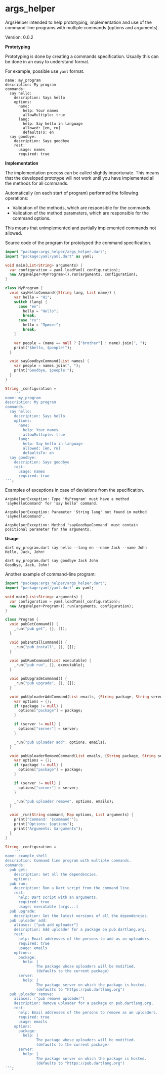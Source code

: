 args_helper
====================

ArgsHelper intended to help prototyping, implementation and use of the command-line programs with multiple commands (options and arguments).

Version: 0.0.2

**Prototyping**

Prototyping is done by creating a commands specification. Usually this can be done in an easy to understand format.

For example, possible use `yaml` format.

```
name: my_program
description: My program
commands:
  say hello:
    description: Says hello
    options:
      name:
        help: Your names
        allowMultiple: true
      lang:
        help: Say hello in language
        allowed: [en, ru]
        defaultsTo: en
  say goodbye:
    description: Says goodbye
    rest:
      usage: names
      required: true        
```

**Implementation**

The implementation process can be called slightly importunate. This means that the developed prototype will not work until you have implemented all the methods for all commands.

Automatically (on each start of program) performed the following operations:

- Validation of the methods, which are responsible for the commands.
- Validation of the method parameters, which are responsible for the command options.

This means that unimplemented and partially implemented commands not allowed.

Source code of the program for prototyped the command specification.

```dart
import "package:args_helper/args_helper.dart";
import "package:yaml/yaml.dart" as yaml;

void main(List<String> arguments) {
  var configuration = yaml.loadYaml(_configuration);
  new ArgsHelper<MyProgram>().run(arguments, configuration);
}

class MyProgram {
  void sayHelloCommand({String lang, List name}) {
    var hello = "Hi";
    switch (lang) {
      case "en":
        hello = "Hello";
        break;
      case "ru":
        hello = "Привет";
        break;
    }

    var people = (name == null ? ["brother"] : name).join(", ");
    print("$hello, $people!");
  }

  void sayGoodbyeCommand(List names) {
    var people = names.join(", ");
    print("Goodbye, $people!");
  }
}

String _configuration =
    '''
name: my_program
description: My program
commands:
  say hello:
    description: Says hello
    options:
      name:
        help: Your names
        allowMultiple: true
      lang:
        help: Say hello in language
        allowed: [en, ru]
        defaultsTo: en
  say goodbye:
    description: Says goodbye
    rest:
      usage: names
      required: true      
''';

```

Examples of exceptions in case of deviations from the specification.

```
ArgsHelperException: Type 'MyProgram' must have a method 'sayHelloCommand' for 'say hello' command.
```

```
ArgsHelperException: Parameter 'String lang' not found in method 'sayHelloCommand'.
```

```
ArgsHelperException: Method 'sayGoodbyeCommand' must contain positional parameter for the arguments.
```

**Usage**

```
dart my_program.dart say hello --lang en --name Jack --name John
Hello, Jack, John! 
```

```
dart my_program.dart say goodbye Jack John
Goodbye, Jack, John! 
```

Another example of command-line program:

```dart
import "package:args_helper/args_helper.dart";
import "package:yaml/yaml.dart" as yaml;

void main(List<String> arguments) {
  var configuration = yaml.loadYaml(_configuration);
  new ArgsHelper<Program>().run(arguments, configuration);
}

class Program {
  void pubGetCommand() {
    _run("pub get", {}, []);
  }

  void pubInstallCommand() {
    _run("pub install", {}, []);
  }

  void pubRunCommand(List executable) {
    _run("pub run", {}, executable);
  }

  void pubUpgradeCommand() {
    _run("pub upgrade", {}, []);
  }

  void pubUploaderAddCommand(List emails, {String package, String server}) {
    var options = {};
    if (package != null) {
      options["package"] = package;
    }

    if (server != null) {
      options["server"] = server;
    }

    _run("pub uploader add", options, emails);
  }

  void pubUploaderRemoveCommand(List emails, {String package, String server}) {
    var options = {};
    if (package != null) {
      options["package"] = package;
    }

    if (server != null) {
      options["server"] = server;
    }

    _run("pub uploader remove", options, emails);
  }

  void _run(String command, Map options, List arguments) {
    print("Command: '$command'");
    print("Options: $options");
    print("Arguments: $arguments");
  }
}

String _configuration =
    '''
name: example_shell
description: Command line program with multiple commands.
commands:
  pub get:
    description: Get all the dependencies.
    options:    
  pub run:
    description: Run a Dart script from the command line.
    rest:
      help: Dart script with an arguments.
      required: true
      usage: executable [args...]
  pub upgrade:
    description: Get the latest versions of all the dependencies. 
  pub uploader add:
    aliases: ["pub add uploader"]
    description: Add uploader for a package on pub.dartlang.org.
    rest:        
      help: Email addresses of the persons to add as an uploaders.
      required: true
      usage: emails    
    options:
      package:
        help: |
              The package whose uploaders will be modified.
              (defaults to the current package)    
      server:
        help: |
              The package server on which the package is hosted.
              (defaults to "https://pub.dartlang.org")
  pub uploader remove:
    aliases: ["pub remove uploader"]
    description: Remove uploader for a package on pub.dartlang.org.
    rest:        
      help: Email addresses of the persons to remove as an uploaders.
      required: true
      usage: emails    
    options:
      package:
        help: |
              The package whose uploaders will be modified.
              (defaults to the current package)    
      server:
        help: |
              The package server on which the package is hosted.
              (defaults to "https://pub.dartlang.org")
''';

```
